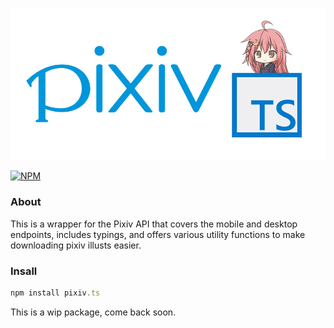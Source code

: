 ![Pixiv.ts](images/pixiv.tslogo.gif)

[![NPM](https://nodei.co/npm/pixiv.ts.png)](https://nodei.co/npm/pixiv.ts/)

### About
This is a wrapper for the Pixiv API that covers the mobile and desktop endpoints, includes typings, and offers various utility
functions to make downloading pixiv illusts easier.

### Insall
```ts
npm install pixiv.ts
```

This is a wip package, come back soon. 